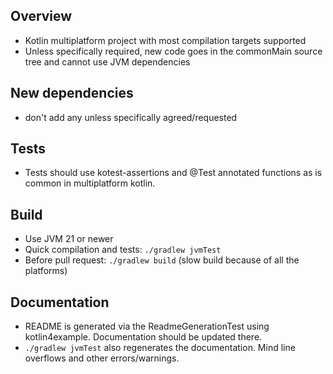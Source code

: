 ## Overview

- Kotlin multiplatform project with most compilation targets supported
- Unless specifically required, new code goes in the commonMain source tree and cannot use JVM dependencies

## New dependencies

- don't add any unless specifically agreed/requested

## Tests

- Tests should use kotest-assertions and @Test annotated functions as is common in multiplatform kotlin.

## Build

- Use JVM 21 or newer
- Quick compilation and tests: `./gradlew jvmTest`
- Before pull request: `./gradlew build` (slow build because of all the platforms)

## Documentation

- README is generated via the ReadmeGenerationTest using kotlin4example. Documentation should be updated there.
- `./gradlew jvmTest` also regenerates the documentation. Mind line overflows and other errors/warnings.

